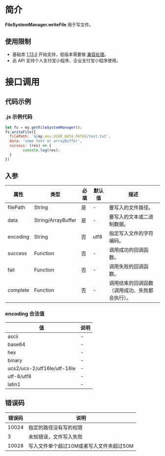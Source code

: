 
# 简介
**FileSystemManager.writeFile** 用于写文件。

## 使用限制

- 基础库 [1.13.0](https://opendocs.alipay.com/mini/framework/lib) 开始支持，低版本需要做 [兼容处理](https://opendocs.alipay.com/mini/framework/compatibility)。
- 此 API 支持个人支付宝小程序、企业支付宝小程序使用。

# 接口调用

## 代码示例

### .js 示例代码
```javascript
let fs = my.getFileSystemManager();
fs.writeFile({
  filePath: `${my.env.USER_DATA_PATH}/test.txt`,
  data: 'some text or arrayBuffer',
  success: (res) => {
		console.log(res);
  }
})
```

## 入参
| **属性** | **类型** | **必填** | **默认值** | **描述** |
| --- | --- | --- | --- | --- |
| filePath | String | 是 | - | 要写入的文件路径。 |
| data | String/ArrayBuffer | 是 | - | 要写入的文本或二进制数据。 |
| encoding | String | 否 | utf8 | 指定写入文件的字符编码。 |
| success | Function | 否 | - | 调用成功的回调函数。 |
| fail | Function | 否 | - | 调用失败的回调函数。 |
| complete | Function | 否 | - | 调用结束的回调函数（调用成功、失败都会执行）。 |


### encoding 合法值
| **值** | **说明** |
| --- | --- |
| ascii | - |
| base64 | - |
| hex | - |
| binary | - |
| ucs2/ucs-2/utf16le/utf-16le | - |
| utf-8/utf8 | - |
| latin1 | - |


## 错误码
| **错误码** | **说明** |
| --- | --- |
| 10024 | 指定的路径没有写的权限 |
| 3 | 未知错误，文件写入失败 |
| 10028 | 写入文件单个超过10M或者写入文件夹超过50M |

